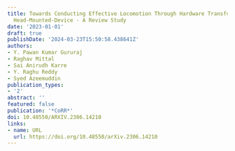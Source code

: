 ```yaml
---
title: Towards Conducting Effective Locomotion Through Hardware Transformation in
  Head-Mounted-Device - A Review Study
date: '2023-01-01'
draft: true
publishDate: '2024-03-23T15:50:58.438641Z'
authors:
- Y. Pawan Kumar Gururaj
- Raghav Mittal
- Sai Anirudh Karre
- Y. Raghu Reddy
- Syed Azeemuddin
publication_types:
- '2'
abstract: ''
featured: false
publication: '*CoRR*'
doi: 10.48550/ARXIV.2306.14210
links:
- name: URL
  url: https://doi.org/10.48550/arXiv.2306.14210
---
```


